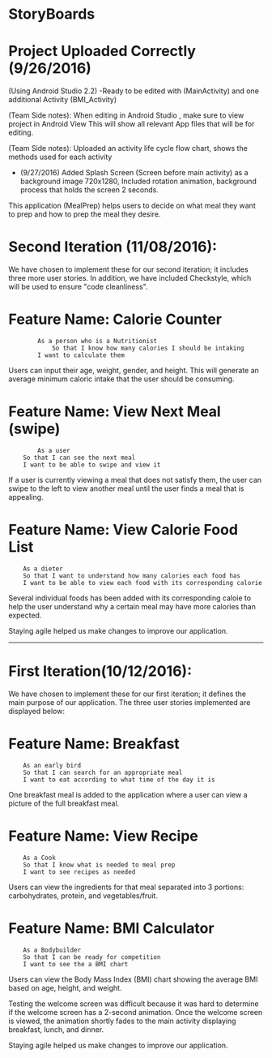 # StoryBoards
# Project Uploaded Correctly (9/26/2016)
(Using Android Studio 2.2)
-Ready to be edited with (MainActivity) and one additional Activity (BMI_Activity)

(Team Side notes): When editing in Android Studio , make sure to view project in Android View This will show all relevant App files that will be for editing.

(Team Side notes): Uploaded an activity life cycle flow chart, shows the methods used for each activity

- (9/27/2016) Added Splash Screen (Screen before main activity) as a background image 720x1280, Included rotation animation, background process that holds the screen 2 seconds.


This application (MealPrep) helps users to decide on what meal they want to prep and how to prep the
meal they desire.

# Second Iteration (11/08/2016):
We have chosen to implement these for our second iteration; it includes three more user stories. In addition, we have included Checkstyle, which will be used to ensure "code cleanliness".

# Feature Name: Calorie Counter

	        As a person who is a Nutritionist 
    	        So that I know how many calories I should be intaking
   	        I want to calculate them

Users can input their age, weight, gender, and height. This will generate an
average minimum caloric intake that the user should be consuming.


# Feature Name: View Next Meal (swipe)

	      	As a user
		So that I can see the next meal
		I want to be able to swipe and view it

If a user is currently viewing a meal that does not satisfy them, the user
can swipe to the left to view another meal until the user finds a meal that is
appealing.


# Feature Name: View Calorie Food List

		As a dieter
		So that I want to understand how many calories each food has
		I want to be able to view each food with its corresponding calorie

Several individual foods has been added with its corresponding caloie to help
the user understand why a certain meal may have more calories than expected.

Staying agile helped us make changes to improve our application.


-------------------------------------------------------------------------------------------------
# First Iteration(10/12/2016):

We have chosen to implement these for our first iteration; it defines the main purpose
of our application. The three user stories implemented are displayed below:

# Feature Name: Breakfast

		As an early bird
		So that I can search for an appropriate meal
		I want to eat according to what time of the day it is

One breakfast meal is added to the application where a user can view a picture of the full
breakfast meal.


# Feature Name: View Recipe

		As a Cook
		So that I know what is needed to meal prep
		I want to see recipes as needed

Users can view the ingredients for that meal separated into 3 portions: carbohydrates, protein,
and vegetables/fruit.


# Feature Name: BMI Calculator

		As a Bodybuilder
		So that I can be ready for competition
		I want to see the a BMI chart

Users can view the Body Mass Index (BMI) chart showing the average BMI based on age, height, and
weight.

Testing the welcome screen was difficult because it was hard to determine if the welcome screen has
a 2-second animation. Once the welcome screen is viewed, the animation shortly fades to the main
activity displaying breakfast, lunch, and dinner.

Staying agile helped us make changes to improve our application.
